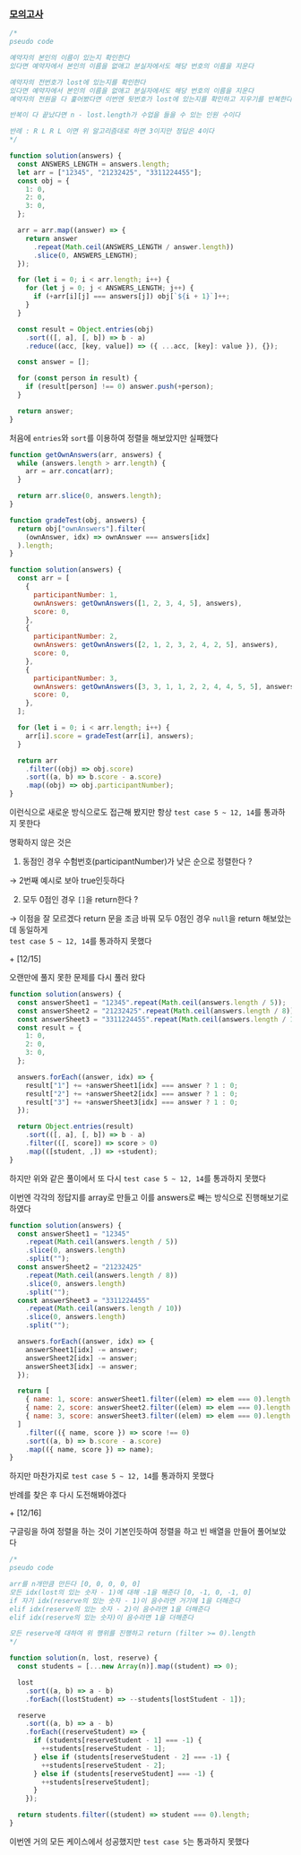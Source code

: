 ### [모의고사](https://programmers.co.kr/learn/courses/30/lessons/42840)

```js
/*
pseudo code

예약자의 본인의 이름이 있는지 확인한다
있다면 예약자에서 본인의 이름을 없애고 분실자에서도 해당 번호의 이름을 지운다

예약자의 전번호가 lost에 있는지를 확인한다
있다면 예약자에서 본인의 이름을 없애고 분실자에서도 해당 번호의 이름을 지운다
예약자의 전원을 다 훑어봤다면 이번엔 뒷번호가 lost에 있는지를 확인하고 지우기를 반복한다

반복이 다 끝났다면 n - lost.length가 수업을 들을 수 있는 인원 수이다

반례 : R L R L 이면 위 알고리즘대로 하면 3이지만 정답은 4이다
*/
```

```js
function solution(answers) {
  const ANSWERS_LENGTH = answers.length;
  let arr = ["12345", "21232425", "3311224455"];
  const obj = {
    1: 0,
    2: 0,
    3: 0,
  };

  arr = arr.map((answer) => {
    return answer
      .repeat(Math.ceil(ANSWERS_LENGTH / answer.length))
      .slice(0, ANSWERS_LENGTH);
  });

  for (let i = 0; i < arr.length; i++) {
    for (let j = 0; j < ANSWERS_LENGTH; j++) {
      if (+arr[i][j] === answers[j]) obj[`${i + 1}`]++;
    }
  }

  const result = Object.entries(obj)
    .sort(([, a], [, b]) => b - a)
    .reduce((acc, [key, value]) => ({ ...acc, [key]: value }), {});

  const answer = [];

  for (const person in result) {
    if (result[person] !== 0) answer.push(+person);
  }

  return answer;
}
```

처음에 `entries`와 `sort`를 이용하여 정렬을 해보았지만 실패했다

```js
function getOwnAnswers(arr, answers) {
  while (answers.length > arr.length) {
    arr = arr.concat(arr);
  }

  return arr.slice(0, answers.length);
}

function gradeTest(obj, answers) {
  return obj["ownAnswers"].filter(
    (ownAnswer, idx) => ownAnswer === answers[idx]
  ).length;
}

function solution(answers) {
  const arr = [
    {
      participantNumber: 1,
      ownAnswers: getOwnAnswers([1, 2, 3, 4, 5], answers),
      score: 0,
    },
    {
      participantNumber: 2,
      ownAnswers: getOwnAnswers([2, 1, 2, 3, 2, 4, 2, 5], answers),
      score: 0,
    },
    {
      participantNumber: 3,
      ownAnswers: getOwnAnswers([3, 3, 1, 1, 2, 2, 4, 4, 5, 5], answers),
      score: 0,
    },
  ];

  for (let i = 0; i < arr.length; i++) {
    arr[i].score = gradeTest(arr[i], answers);
  }

  return arr
    .filter((obj) => obj.score)
    .sort((a, b) => b.score - a.score)
    .map((obj) => obj.participantNumber);
}
```

이런식으로 새로운 방식으로도 접근해 봤지만 항상 `test case 5 ~ 12, 14`를 통과하지 못한다

명확하지 않은 것은

1. 동점인 경우 수험번호(participantNumber)가 낮은 순으로 정렬한다 ?

&rarr; 2번째 예시로 보아 true인듯하다

2. 모두 0점인 경우 `[]`을 return한다 ?

&rarr; 이점을 잘 모르겠다 return 문을 조금 바꿔 모두 0점인 경우 `null`을 return 해보았는데 동일하게 <br />`test case 5 ~ 12, 14`를 통과하지 못했다

\+ [12/15]

오랜만에 풀지 못한 문제를 다시 풀러 왔다

```js
function solution(answers) {
  const answerSheet1 = "12345".repeat(Math.ceil(answers.length / 5));
  const answerSheet2 = "21232425".repeat(Math.ceil(answers.length / 8));
  const answerSheet3 = "3311224455".repeat(Math.ceil(answers.length / 10));
  const result = {
    1: 0,
    2: 0,
    3: 0,
  };

  answers.forEach((answer, idx) => {
    result["1"] += +answerSheet1[idx] === answer ? 1 : 0;
    result["2"] += +answerSheet2[idx] === answer ? 1 : 0;
    result["3"] += +answerSheet3[idx] === answer ? 1 : 0;
  });

  return Object.entries(result)
    .sort(([, a], [, b]) => b - a)
    .filter(([, score]) => score > 0)
    .map(([student, ,]) => +student);
}
```

하지만 위와 같은 풀이에서 또 다시 `test case 5 ~ 12, 14`를 통과하지 못했다

이번엔 각각의 정답지를 array로 만들고 이를 answers로 빼는 방식으로 진행해보기로 하였다

```js
function solution(answers) {
  const answerSheet1 = "12345"
    .repeat(Math.ceil(answers.length / 5))
    .slice(0, answers.length)
    .split("");
  const answerSheet2 = "21232425"
    .repeat(Math.ceil(answers.length / 8))
    .slice(0, answers.length)
    .split("");
  const answerSheet3 = "3311224455"
    .repeat(Math.ceil(answers.length / 10))
    .slice(0, answers.length)
    .split("");

  answers.forEach((answer, idx) => {
    answerSheet1[idx] -= answer;
    answerSheet2[idx] -= answer;
    answerSheet3[idx] -= answer;
  });

  return [
    { name: 1, score: answerSheet1.filter((elem) => elem === 0).length },
    { name: 2, score: answerSheet2.filter((elem) => elem === 0).length },
    { name: 3, score: answerSheet3.filter((elem) => elem === 0).length },
  ]
    .filter(({ name, score }) => score !== 0)
    .sort((a, b) => b.score - a.score)
    .map(({ name, score }) => name);
}
```

하지만 마찬가지로 `test case 5 ~ 12, 14`를 통과하지 못했다

반례를 찾은 후 다시 도전해봐야겠다

\+ [12/16]

구글링을 하여 정렬을 하는 것이 기본인듯하여 정렬을 하고 빈 배열을 만들어 풀어보았다

```js
/*
pseudo code

arr를 n개만큼 만든다 [0, 0, 0, 0, 0]
모든 idx(lost의 있는 숫자 - 1)에 대해 -1을 해준다 [0, -1, 0, -1, 0]
if 자기 idx(reserve의 있는 숫자 - 1)이 음수라면 거기에 1을 더해준다
elif idx(reserve의 있는 숫자 - 2)이 음수라면 1을 더해준다
elif idx(reserve의 있는 숫자)이 음수라면 1을 더해준다

모든 reserve에 대하여 위 행위를 진행하고 return (filter >= 0).length
*/
```

```js
function solution(n, lost, reserve) {
  const students = [...new Array(n)].map((student) => 0);

  lost
    .sort((a, b) => a - b)
    .forEach((lostStudent) => --students[lostStudent - 1]);

  reserve
    .sort((a, b) => a - b)
    .forEach((reserveStudent) => {
      if (students[reserveStudent - 1] === -1) {
        ++students[reserveStudent - 1];
      } else if (students[reserveStudent - 2] === -1) {
        ++students[reserveStudent - 2];
      } else if (students[reserveStudent] === -1) {
        ++students[reserveStudent];
      }
    });

  return students.filter((student) => student === 0).length;
}
```

이번엔 거의 모든 케이스에서 성공했지만 `test case 5`는 통과하지 못했다
